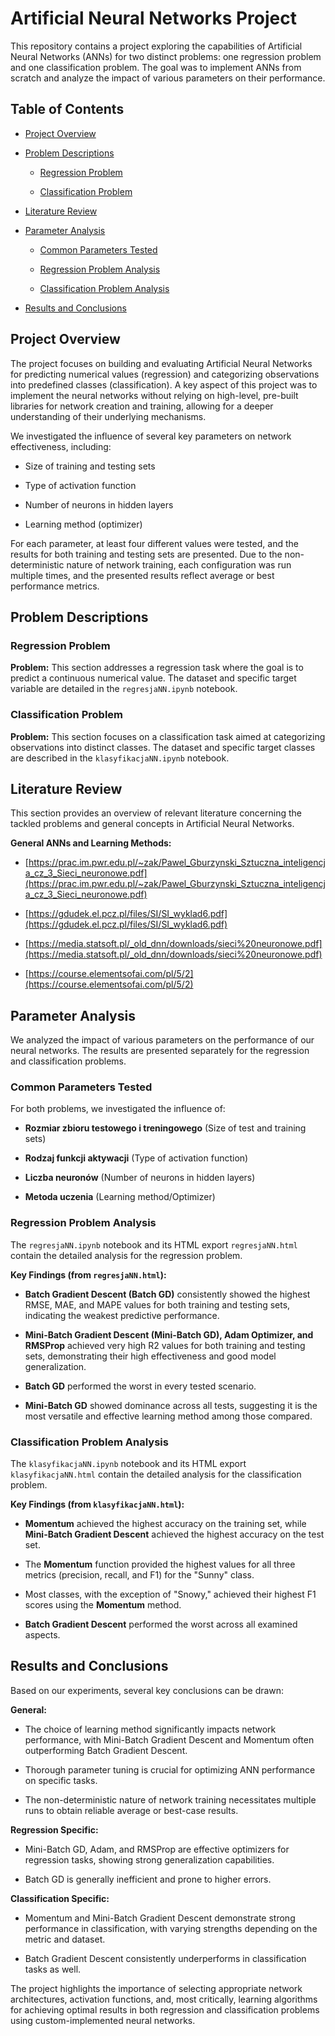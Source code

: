 # Artificial Neural Networks Project

This repository contains a project exploring the capabilities of Artificial Neural Networks (ANNs) for two distinct problems: one regression problem and one classification problem. The goal was to implement ANNs from scratch and analyze the impact of various parameters on their performance.


## Table of Contents


- [Project Overview](#project-overview)

- [Problem Descriptions](#problem-descriptions)

  - [Regression Problem](#regression-problem)

  - [Classification Problem](#classification-problem)

- [Literature Review](#literature-review)

- [Parameter Analysis](#parameter-analysis)

  - [Common Parameters Tested](#common-parameters-tested)

  - [Regression Problem Analysis](#regression-problem-analysis)

  - [Classification Problem Analysis](#classification-problem-analysis)

- [Results and Conclusions](#results-and-conclusions)


## Project Overview


The project focuses on building and evaluating Artificial Neural Networks for predicting numerical values (regression) and categorizing observations into predefined classes (classification). A key aspect of this project was to implement the neural networks without relying on high-level, pre-built libraries for network creation and training, allowing for a deeper understanding of their underlying mechanisms.


We investigated the influence of several key parameters on network effectiveness, including:

- Size of training and testing sets

- Type of activation function

- Number of neurons in hidden layers

- Learning method (optimizer)


For each parameter, at least four different values were tested, and the results for both training and testing sets are presented. Due to the non-deterministic nature of network training, each configuration was run multiple times, and the presented results reflect average or best performance metrics.


## Problem Descriptions

### Regression Problem

**Problem:** This section addresses a regression task where the goal is to predict a continuous numerical value. The dataset and specific target variable are detailed in the `regresjaNN.ipynb` notebook.

### Classification Problem

**Problem:** This section focuses on a classification task aimed at categorizing observations into distinct classes. The dataset and specific target classes are described in the `klasyfikacjaNN.ipynb` notebook. 

## Literature Review

This section provides an overview of relevant literature concerning the tackled problems and general concepts in Artificial Neural Networks.

**General ANNs and Learning Methods:**

- [https://prac.im.pwr.edu.pl/~zak/Pawel_Gburzynski_Sztuczna_inteligencja_cz_3_Sieci_neuronowe.pdf](https://prac.im.pwr.edu.pl/~zak/Pawel_Gburzynski_Sztuczna_inteligencja_cz_3_Sieci_neuronowe.pdf)

- [https://gdudek.el.pcz.pl/files/SI/SI_wyklad6.pdf](https://gdudek.el.pcz.pl/files/SI/SI_wyklad6.pdf)

- [https://media.statsoft.pl/_old_dnn/downloads/sieci%20neuronowe.pdf](https://media.statsoft.pl/_old_dnn/downloads/sieci%20neuronowe.pdf)

- [https://course.elementsofai.com/pl/5/2](https://course.elementsofai.com/pl/5/2)


## Parameter Analysis

We analyzed the impact of various parameters on the performance of our neural networks. The results are presented separately for the regression and classification problems.

### Common Parameters Tested


For both problems, we investigated the influence of:

- **Rozmiar zbioru testowego i treningowego** (Size of test and training sets)

- **Rodzaj funkcji aktywacji** (Type of activation function)

- **Liczba neuronów** (Number of neurons in hidden layers)

- **Metoda uczenia** (Learning method/Optimizer)


### Regression Problem Analysis


The `regresjaNN.ipynb` notebook and its HTML export `regresjaNN.html` contain the detailed analysis for the regression problem.


**Key Findings (from `regresjaNN.html`):**

- **Batch Gradient Descent (Batch GD)** consistently showed the highest RMSE, MAE, and MAPE values for both training and testing sets, indicating the weakest predictive performance.

- **Mini-Batch Gradient Descent (Mini-Batch GD), Adam Optimizer, and RMSProp** achieved very high R2 values for both training and testing sets, demonstrating their high effectiveness and good model generalization.

- **Batch GD** performed the worst in every tested scenario.

- **Mini-Batch GD** showed dominance across all tests, suggesting it is the most versatile and effective learning method among those compared.


### Classification Problem Analysis


The `klasyfikacjaNN.ipynb` notebook and its HTML export `klasyfikacjaNN.html` contain the detailed analysis for the classification problem.



**Key Findings (from `klasyfikacjaNN.html`):**

- **Momentum** achieved the highest accuracy on the training set, while **Mini-Batch Gradient Descent** achieved the highest accuracy on the test set.

- The **Momentum** function provided the highest values for all three metrics (precision, recall, and F1) for the "Sunny" class.

- Most classes, with the exception of "Snowy," achieved their highest F1 scores using the **Momentum** method.

- **Batch Gradient Descent** performed the worst across all examined aspects.

## Results and Conclusions


Based on our experiments, several key conclusions can be drawn:


**General:**

- The choice of learning method significantly impacts network performance, with Mini-Batch Gradient Descent and Momentum often outperforming Batch Gradient Descent.

- Thorough parameter tuning is crucial for optimizing ANN performance on specific tasks.

- The non-deterministic nature of network training necessitates multiple runs to obtain reliable average or best-case results.


**Regression Specific:**

- Mini-Batch GD, Adam, and RMSProp are effective optimizers for regression tasks, showing strong generalization capabilities.

- Batch GD is generally inefficient and prone to higher errors.

**Classification Specific:**

- Momentum and Mini-Batch Gradient Descent demonstrate strong performance in classification, with varying strengths depending on the metric and dataset.

- Batch Gradient Descent consistently underperforms in classification tasks as well.

The project highlights the importance of selecting appropriate network architectures, activation functions, and, most critically, learning algorithms for achieving optimal results in both regression and classification problems using custom-implemented neural networks.
